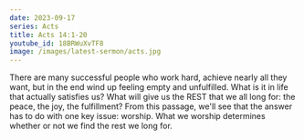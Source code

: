 ```yaml
---
date: 2023-09-17
series: Acts
title: Acts 14:1-20
youtube_id: 18BRWuXvTF8
image: /images/latest-sermon/acts.jpg
---
```

There are many successful people who work hard, achieve nearly all they want, but in the end wind up feeling empty and unfulfilled. What is it in life that actually satisfies us? What will give us the REST that we all long for: the peace, the joy, the fulfillment? From this passage, we'll see that the answer has to do with one key issue: worship. What we worship determines whether or not we find the rest we long for.
